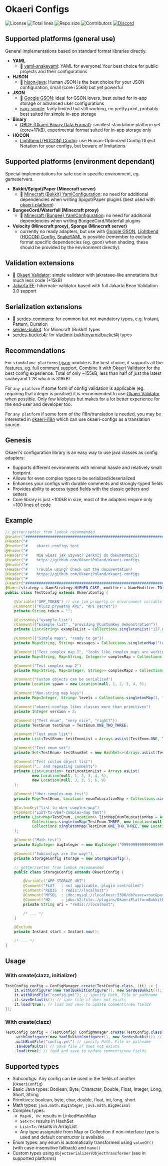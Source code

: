 # Okaeri Configs 

![License](https://img.shields.io/github/license/OkaeriPoland/okaeri-configs)
![Total lines](https://img.shields.io/tokei/lines/github/OkaeriPoland/okaeri-configs)
![Repo size](https://img.shields.io/github/repo-size/OkaeriPoland/okaeri-configs)
![Contributors](https://img.shields.io/github/contributors/OkaeriPoland/okaeri-configs)
[![Discord](https://img.shields.io/discord/589089838200913930)](https://discord.gg/hASN5eX)


## Supported platforms (general use)
General implementations based on standard format libraries directly.
- **YAML**
  - 🌟 [yaml-snakeyaml](https://github.com/OkaeriPoland/okaeri-configs/tree/master/yaml-snakeyaml): YAML for everyone! Your best choice for public projects and their configurations
- **HJSON**
  - 🌟 [hjson-java](https://github.com/OkaeriPoland/okaeri-configs/tree/master/hjson): Human JSON is the best choice for your JSON configuration, small (core+55kB) but yet powerful
- **JSON**
  - 🌟 [Google GSON](https://github.com/OkaeriPoland/okaeri-configs/tree/master/json-gson): ideal for GSON lovers, best suited for in-app storage or advanced user configurations
  - [json-simple](https://github.com/OkaeriPoland/okaeri-configs/tree/master/json-simple): fairly limited but still working, no pretty print, probably best suited for simple in-app storage
- **Binary**
  - [OBDF (Okaeri Binary Data Format)](https://github.com/OkaeriPoland/okaeri-configs/tree/master/binary-obdf): smallest standalone platform yet (core+17kB), experimental format suited for in-app storage only
- **HOCON**
  - [Lightbend (HOCON) Config](https://github.com/OkaeriPoland/okaeri-configs/tree/master/hocon-lightbend): use Human-Optimized Config Object Notation for your configs, but beware of limitations


## Supported platforms (environment dependant)
Special implementations for safe use in specific environment, eg. gameservers.
- **Bukkit/Spigot/Paper (Minecraft server)**
  - 🌟 [Minecraft (Bukkit) YamlConfiguration](https://github.com/OkaeriPoland/okaeri-configs/tree/master/yaml-bukkit): no need for additional dependencies when writing Spigot/Paper plugins 
    (best used with [okaeri-platform](https://github.com/OkaeriPoland/okaeri-platform))
- **BungeeCord/Waterfall (Minecraft proxy)**
  - 🌟 [Minecraft (Bungee) YamlConfiguration](https://github.com/OkaeriPoland/okaeri-configs/tree/master/yaml-bungee): no need for additional dependencies when writing BungeeCord/Waterfall plugins
- **Velocity (Minecraft proxy), Sponge (Minecraft server)**
  - currently no ready adapters, but use with [Google GSON](https://github.com/OkaeriPoland/okaeri-configs/tree/master/json-gson), 
    [Lightbend (HOCON) Config](https://github.com/OkaeriPoland/okaeri-configs/tree/master/hocon-lightbend), [SnakeYAML](https://github.com/OkaeriPoland/okaeri-configs/tree/master/yaml-snakeyaml)
    is possible (remember to exclude format specific dependencies (eg. gson) when shading, these should be provided by the environment directly).

## Validation extensions
- 🌟 [Okaeri Validator](https://github.com/OkaeriPoland/okaeri-configs/tree/master/validator-okaeri): simple validator with jakrataee-like annotations but much less code (+15kB)
- [Jakarta EE](https://github.com/OkaeriPoland/okaeri-configs/tree/master/validator-jakartaee): hibernate-validator based with full Jakarta Bean Validation 3.0 support

## Serialization extensions
- 🌟 [serdes-commons](https://github.com/OkaeriPoland/okaeri-configs/tree/master/serdes-commons): for common but not mandatory types, e.g. Instant, Pattern, Duration
- [serdes-bukkit](https://github.com/OkaeriPoland/okaeri-configs/tree/master/serdes-bukkit): for Minecraft (Bukkit) types
- [serdes-bucket4j](https://github.com/OkaeriPoland/okaeri-configs/tree/master/serdes-bucket4j): for [vladimir-bukhtoyarov/bucket4j](https://github.com/vladimir-bukhtoyarov/bucket4j) types

## Recommendations

For `standalone platforms` [hjson](https://github.com/OkaeriPoland/okaeri-configs/tree/master/hjson) module is the best choice, it supports all the features, eg. full comment support.
Combine it with [Okaeri Validator](https://github.com/OkaeriPoland/okaeri-configs/tree/master/validator-okaeri) for the best config experience. 
Total of only ~155kB, less than half of just the latest snakeyaml 1.28 which is 319kB!

For `any platform` if some form of config validation is applicable (eg. requiring that integer is positive) it is recommended to use [Okaeri Validator](https://github.com/OkaeriPoland/okaeri-configs/tree/master/validator-okaeri) when possible.
Only few kilobytes but makes for a lot better experience for the end-user and developer too.

For `any platform` if some form of the i18n/translation is needed, you may be interested in [okaeri-i18n](https://github.com/OkaeriPoland/okaeri-i18n) which can use okaeri-configs as a translation source.

## Genesis

Okaeri's configuration library is an easy way to use java classes as config adapters:

- Supports different environments with minimal hassle and relatively small footprint
- Allows for even complex types to be serialized/deserialized
- Enhances your configs with durable comments and strongly-typed fields
- Provides ability to access typed fields with the classic getters and setters
- Core library is just ~100kB in size, most of the adapters require only ~100 lines of code

## Example

```java
// getter/setter from lombok recommended
@Header("################################################################")
@Header("#                                                              #")
@Header("#    okaeri-configs test                                       #")
@Header("#                                                              #")
@Header("#    Nie wiesz jak uzywac? Zerknij do dokumentacji!            #")
@Header("#    https://github.com/OkaeriPoland/okaeri-configs            #")
@Header("#                                                              #")
@Header("#    Trouble using? Check out the documentation!               #")
@Header("#    https://github.com/OkaeriPoland/okaeri-configs            #")
@Header("#                                                              #")
@Header("################################################################")
@Names(strategy = NameStrategy.HYPHEN_CASE, modifier = NameModifier.TO_LOWER_CASE)
public class TestConfig extends OkaeriConfig {

    @Variable("APP_TOKEN") // use jvm property or environment variable if available
    @Comment({"Klucz prywatny API", "API secret"})
    private String token = "";

    @CustomKey("example-list")
    @Comment({"Example list", "providing @CustomKey demonstration"})
    private List<String> exampleList = Collections.singletonList("127.0.0.1");

    @Comment({"Simple maps", "ready to go"})
    private Map<String, String> messages = Collections.singletonMap("test", "testing");

    @Comment({"Test complex map 1", "looks like complex maps are working too"})
    private Map<String, Map<String, Integer>> complexMap = Collections.singletonMap("aa", Collections.singletonMap("bb", 222));

    @Comment("Test complex map 2")
    private Map<String, Map<Integer, String>> complexMap2 = Collections.singletonMap("bb", Collections.singletonMap(232, "aadda"));

    @Comment("Custom objects can be serialized")
    private Location spawn = new Location(null, 1, 2, 3, 4, 5);

    @Comment("Non-string map keys")
    private Map<Integer, String> levels = Collections.singletonMap(1, "aaaaaa");

    @Comment("okaeri-configs likes classes more than primitives")
    private Integer version = 2;

    @Comment({"Test enum", "very nice", "right?"})
    private TestEnum testEnum = TestEnum.ONE_THO_THREE;

    @Comment("Test enum list")
    private List<TestEnum> testEnumList = Arrays.asList(TestEnum.ONE, TestEnum.ONE_THO_THREE);

    @Comment("Test enum set")
    private Set<TestEnum> testEnumSet = new HashSet<>(Arrays.asList(TestEnum.ONE, TestEnum.ONE_THO_THREE));

    @Comment("Test custom object list")
    @Comment(".. and repeating comments")
    private List<Location> testLocationList = Arrays.asList(
            new Location(null, 1, 2, 3, 4, 5),
            new Location(null, 3, 3, 5, 6, 9)
    );

    @Comment("Uber-complex-map test")
    private Map<TestEnum, Location> enumToLocationMap = Collections.singletonMap(TestEnum.THREE, new Location(null, 1, 2, 3, 4, 5));

    @CustomKey("list-to-uber-complex-map")
    @Comment("List-to-Uber-complex-map test")
    private List<Map<TestEnum, Location>> listMapEnumToLocationMap = Arrays.asList(
            Collections.singletonMap(TestEnum.THREE, new Location(null, 1, 2, 3, 4, 5)),
            Collections.singletonMap(TestEnum.ONE_THO_THREE, new Location(null, 3, 2, 3, 4, 5))
    );

    @Comment("Math test")
    private BigInteger bigInteger = new BigInteger("999999999999999999999999999999999999999999999999999999999999999999999999999999999999999999999999999999999999876543210");

    @Comment("Subconfigs are the way!")
    private StorageConfig storage = new StorageConfig();

    // getter/setter from lombok recommended
    public class StorageConfig extends OkaeriConfig {

        @Variable("APP_STORAGE_URI")
        @Comment("FLAT   : not applicable, plugin controlled")
        @Comment("REDIS  : redis://localhost")
        @Comment("MYSQL  : jdbc:mysql://localhost:3306/db?user=root&password=1234")
        @Comment("H2     : jdbc:h2:file:./plugins/OkaeriPlatformBukkitExample/storage;mode=mysql")
        private String uri = "redis://localhost";

        /* ... */
    }

    @Exclude
    private Instant start = Instant.now();

    /* ... */
}
```

## Usage

### With create(clazz, initializer)
```java
TestConfig config = ConfigManager.create(TestConfig.class, (it) -> {
    it.withConfigurer(new YamlBukkitConfigurer(), new SerdesBukkit()); // specify configurer implementation, optionally additional serdes packages
    it.withBindFile("config.yml"); // specify Path, File or pathname
    it.saveDefaults(); // save file if does not exists
    it.load(true); // load and save to update comments/new fields 
});
```

### With create(clazz)
```java
TestConfig config = (TestConfig) ConfigManager.create(TestConfig.class)
    .withConfigurer(new YamlBukkitConfigurer(), new SerdesBukkit()) // specify configurer implementation, optionally additional serdes packages
    .withBindFile("config.yml") // specify Path, File or pathname
    .saveDefaults() // save file if does not exists
    .load(true); // load and save to update comments/new fields
````

## Supported types

- Subconfigs: Any config can be used in the fields of another (`OkaeriConfig`)
- Basic Java types: Boolean, Byte, Character, Double, Float, Integer, Long, Short, String
- Primitives: boolean, byte, char, double, float, int, long, short
- Math types: `java.math.BigInteger`, `java.math.BigDecimal`
- Complex types:
    - `Map<K, V>`: results in LinkedHashMap
    - `Set<T>`: results in HashSet
    - `List<T>`: results in ArrayList
    - Any type assignable from Map or Collection if non-interface type is used and default constructor is available
- Enum types: any enum is automatically transformed using `valueOf()` (with case-insensitive fallback) and `name()`
- Custom types using `ObjectSerializer`/`ObjectTransformer` (see in supported platforms)
